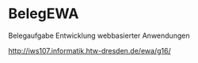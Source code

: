 # BelegEWA
Belegaufgabe Entwicklung webbasierter Anwendungen

http://iws107.informatik.htw-dresden.de/ewa/g16/

